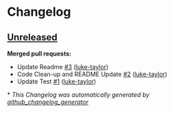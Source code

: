 # Changelog

## [Unreleased](https://github.com/Azure/terraform-azurerm-vnet-gateway/tree/HEAD)

**Merged pull requests:**

- Update Readme [\#3](https://github.com/Azure/terraform-azurerm-vnet-gateway/pull/3) ([luke-taylor](https://github.com/luke-taylor))
- Code Clean-up and README Update [\#2](https://github.com/Azure/terraform-azurerm-vnet-gateway/pull/2) ([luke-taylor](https://github.com/luke-taylor))
- Update Test  [\#1](https://github.com/Azure/terraform-azurerm-vnet-gateway/pull/1) ([luke-taylor](https://github.com/luke-taylor))



\* *This Changelog was automatically generated by [github_changelog_generator](https://github.com/github-changelog-generator/github-changelog-generator)*
